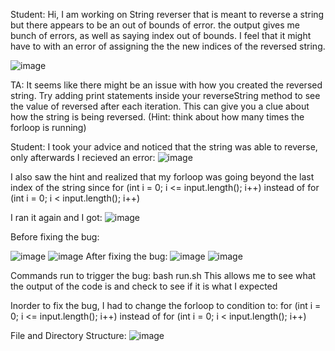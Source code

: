 
Student: Hi, I am working on String reverser that is meant to reverse a string but there appears to be an out of bounds of error. the output gives me bunch of errors, as well as saying index out of bounds. I feel that it might have to with an error of assigning the the new indices of the reversed string.

![image](https://cdn.discordapp.com/attachments/974137838180380672/1181123820728361040/Screenshot_2023-12-03_at_10.43.29_PM.png?ex=657fea47&is=656d7547&hm=2ab83ff313b8633da283f89cb167d41ba87692934f723f231578273ae0582bf1&)

TA: 
 It seems like there might be an issue with how you created the reversed string. Try adding print statements inside your reverseString method to see the value of reversed after each iteration. This can give you a clue about how the string is being reversed. (Hint: think about how many times the forloop is running)


Student: I took your advice and noticed that the string was able to reverse, only afterwards I recieved an error:
![image](https://cdn.discordapp.com/attachments/974137838180380672/1181122576911712266/Screenshot_2023-12-03_at_10.38.33_PM.png?ex=657fe91e&is=656d741e&hm=58270f127ac14f923b2d78fcf226239b5ad7f0a2d42eacdcfab54791283f288d&)

I also saw the hint and realized that my forloop was going beyond the last index of the string since         for (int i = 0; i <= input.length(); i++) instead of for (int i = 0; i < input.length(); i++)

I ran it again and I got: 
![image](https://cdn.discordapp.com/attachments/974137838180380672/1181124972383567952/Screenshot_2023-12-03_at_10.48.45_PM.png?ex=657feb59&is=656d7659&hm=7e9a91ed0333f9dae08737933d52cf670ffd3006a6506d125c980b9fbfbf7ec7&)


Before fixing the bug:

![image](https://cdn.discordapp.com/attachments/974137838180380672/1181125937685856337/Screenshot_2023-12-03_at_10.52.25_PM.png?ex=657fec3f&is=656d773f&hm=453e834ef8dfa3293e3f607a54b3b57915368ed8f19b11f9763aafb27bcd1c06&)
![image](https://cdn.discordapp.com/attachments/974137838180380672/1181126382382759946/Screenshot_2023-12-03_at_10.49.36_PM.png?ex=657feca9&is=656d77a9&hm=409fa46fb2ce59f912876e4b5012c3e1f6280ba7175fee8cab6186b86437378e&)
After fixing the bug:
![image](https://cdn.discordapp.com/attachments/974137838180380672/1181124972383567952/Screenshot_2023-12-03_at_10.48.45_PM.png?ex=657feb59&is=656d7659&hm=7e9a91ed0333f9dae08737933d52cf670ffd3006a6506d125c980b9fbfbf7ec7&)
![image](https://cdn.discordapp.com/attachments/974137838180380672/1181125937941717062/Screenshot_2023-12-03_at_10.52.35_PM.png?ex=657fec3f&is=656d773f&hm=12bcb089e5112d7bbf13d464e8ccd78f0408322bdbddcda16394071549d27c46&)

Commands run to trigger the bug: bash run.sh
This allows me to see what the output of the code is and check to see if it is what I expected

Inorder to fix the bug, I had to change the forloop to condition to: for (int i = 0; i <= input.length(); i++) instead of for (int i = 0; i < input.length(); i++)

File and Directory Structure:
![image](https://cdn.discordapp.com/attachments/974137838180380672/1181125629173833729/Screenshot_2023-12-03_at_10.50.50_PM.png?ex=657febf6&is=656d76f6&hm=b7c4aa3cb538c43104a09e4cf2c5ef3206f5c47942a694c8b14bb3faab7af214&)


